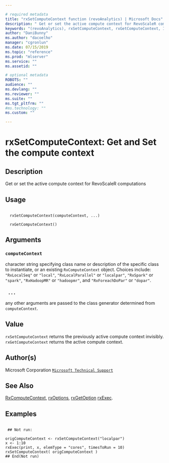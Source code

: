 ```yaml
--- 

# required metadata 
title: "rxSetComputeContext function (revoAnalytics) | Microsoft Docs" 
description: " Get or set the active compute context for RevoScaleR computations " 
keywords: "(revoAnalytics), rxSetComputeContext, rxGetComputeContext, IO" 
author: "DaniBunny"
ms.author: "dacoelho" 
manager: "cgronlun" 
ms.date: 07/15/2019
ms.topic: "reference" 
ms.prod: "mlserver" 
ms.service: "" 
ms.assetid: "" 

# optional metadata 
ROBOTS: "" 
audience: "" 
ms.devlang: "" 
ms.reviewer: "" 
ms.suite: "" 
ms.tgt_pltfrm: "" 
#ms.technology: "" 
ms.custom: "" 

--- 
```




 # rxSetComputeContext: Get and Set the compute context 
 ## Description

Get or set the active compute context for RevoScaleR computations


 ## Usage

```   

  rxSetComputeContext(computeContext, ...) 

  rxGetComputeContext() 

```

 ## Arguments



 ### `computeContext`
 character string specifying class name or description of the specific  class to instantiate, or an existing `RxComputeContext` object.  Choices include: `"RxLocalSeq"` or `"local"`, `"RxLocalParallel"` or `"localpar"`,  `"RxSpark"` or `"spark"`,  `"RxHadoopMR"` or `"hadoopmr"`,    and `"RxForeachDoPar"` or `"dopar"`. 



 ### ` ...`
 any other arguments are passed to the class generator determined from `computeContext`. 




 ## Value

`rxSetComputeContext` returns the previously active compute context invisibly.
`rxGetComputeContext` returns the active compute context.



 ## Author(s)
 Microsoft Corporation [`Microsoft Technical Support`](https://go.microsoft.com/fwlink/?LinkID=698556&clcid=0x409)


 ## See Also

[RxComputeContext](RxComputeContext.md),
[rxOptions](rxOptions.md),
[rxGetOption](rxOptions.md)
[rxExec](rxExec.md).

 ## Examples

 ```

  ## Not run:

origComputeContext <- rxSetComputeContext("localpar")
x <- 1:10
rxExec(print, x, elemType = "cores", timesToRun = 10)
rxSetComputeContext( origComputeContext )
 ## End(Not run) 
```



